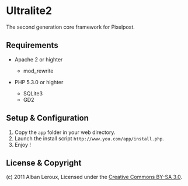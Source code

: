 Ultralite2
==========

The second generation core framework for Pixelpost.

Requirements
------------

* Apache 2 or highter
	* mod_rewrite

* PHP 5.3.0 or highter
	* SQLite3
	* GD2

Setup & Configuration
---------------------

1. Copy the `app` folder in your web directory.
2. Launch the install script `http://www.you.com/app/install.php`.
3. Enjoy !

License & Copyright
-------------------

(c) 2011 Alban Leroux, Licensed under the [Creative Commons BY-SA 3.0](http://creativecommons.org/licenses/by-sa/3.0/).
